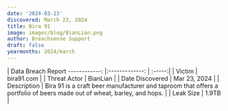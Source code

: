 ```yaml
---
date: '2024-03-23'
discovered: March 23, 2024
title: Bira 91
image: images/blog/BianLian.png
author: Breachsense Support
draft: false
yearmonths: 2024/march
---
```



| Data Breach Report
------------:     |:-------------:    | :-----:|
| Victim      | bira91.com      | 
| Threat Actor      | BianLian      | 
| Date Discovered      | Mar 23, 2024      | 
| Description      | Bira 91 is a craft beer manufacturer and taproom that offers a portfolio of beers made out of wheat, barley, and hops.      | 
| Leak Size      | 1.9TB      | 

